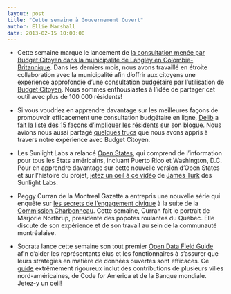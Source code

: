 ```yaml
---
layout: post
title: "Cette semaine à Gouvernement Ouvert"
author: Ellie Marshall
date: 2013-02-15 10:00:00
---
```

- Cette semaine marque le lancement de [la consultation menée par Budget Citoyen dans la municipalité de Langley en Colombie-Britannique](http://budgetfeedback.tol.ca). Dans les derniers mois, nous avons travaillé en étroite collaboration avec la municipalité afin d’offrir aux citoyens une expérience approfondie d’une consultation budgétaire par l’utilisation de [Budget Citoyen](http://www.budgetcitoyencom/). Nous sommes enthousiastes à l’idée de partager cet outil avec plus de 100 000 résidents! 

- Si vous voudriez en apprendre davantage sur les meilleures façons de promouvoir efficacement une consultation budgétaire en ligne, [Delib](http://www.delib.net/) a [fait la liste des 15 façons d’impliquer les résidents](http://www.budgetsimulator.com/blog/2013/02/04/how-to-promote-your-budget-simulator/) sur son blogue. Nous avions nous aussi partagé [quelques trucs](http://blogue.nordouvert.ca/2012/12/19/budget-citoyen-connectez-vous/) que nous avons appris à travers notre expérience avec Budget Citoyen.

- Les Sunlight Labs a relancé [Open States](http://www.openstates.org), qui comprend de l’information pour tous les États américains, incluant Puerto Rico et Washington, D.C. Pour en apprendre davantage sur cette nouvelle version d’Open States et sur l’histoire du projet, [jetez un oeil à ce vidéo](http://www.youtube.com/watch?v=lHKbMg1tPsg) de [James Turk](http://sunlightfoundation.com/people/jturk/) des Sunlight Labs. 

- Peggy Curran de la Montreal Gazette a entrepris une nouvelle série qui enquête sur [les secrets de l’engagement civique](http://blogs.montrealgazette.com/2013/02/12/making-montreal-work-better-sharing-the-secrets-of-citizen-engagement/) à la suite de la [Commission Charbonneau](http://fr.wikipedia.org/wiki/Commission_d%27enquête_sur_l%27octroi_et_la_gestion_des_contrats_publics_dans_l%27industrie_de_la_construction). Cette semaine, Curran fait le portrait de Marjorie Northrup, présidente des popotes roulantes du Québec. Elle discute de son expérience et de son travail au sein de la communauté montréalaise.

- Socrata lance cette semaine son tout premier [Open Data Field Guide](http://www.socrata.com/blog/announcing-open-data-field-guide-a-playbook-for-success/) afin d’aider les représentants élus et les fonctionnaires à s’assurer que leurs stratégies en matière de données ouvertes sont efficaces. Ce [guide](http://www.socrata.com/open-data-field-guide/) extrêmement rigoureux inclut des contributions de plusieurs villes nord-américaines, de Code for America et de la Banque mondiale. Jetez-y un oeil!